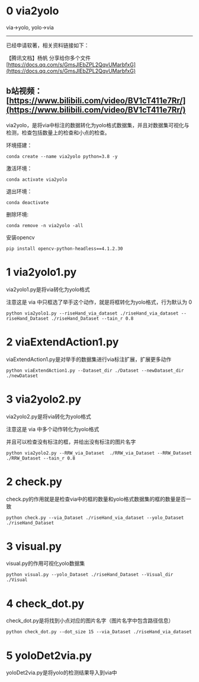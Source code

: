# 0 via2yolo
via->yolo, yolo->via

----

已经申请软著，相关资料链接如下：

【腾讯文档】杨帆 分享给你多个文件 [https://docs.qq.com/s/GmsJlEbZPL2QqvUMarbfxG](https://docs.qq.com/s/GmsJlEbZPL2QqvUMarbfxG)

b站视频：
[https://www.bilibili.com/video/BV1cT411e7Rr/](https://www.bilibili.com/video/BV1cT411e7Rr/)
----

via2yolo，是将via中标注的数据转化为yolo格式数据集，并且对数据集可视化与检测，检查包括数量上的检查和小点的检查。


环境搭建：
```
conda create --name via2yolo python=3.8 -y
```
激活环境：
```
conda activate via2yolo
```
退出环境：
```
conda deactivate
```
删除环境:
```
conda remove -n via2yolo -all
```
安装opencv
```
pip install opencv-python-headless==4.1.2.30
```


# 1 via2yolo1.py
via2yolo1.py是将via转化为yolo格式

注意这是 via 中只框选了举手这个动作，就是将框转化为yolo格式，行为默认为 0
```
python via2yolo1.py --riseHand_via_dataset ./riseHand_via_dataset --riseHand_Dataset ./riseHand_Dataset --tain_r 0.8
```

# 2 viaExtendAction1.py
viaExtendAction1.py是对举手的数据集进行via标注扩展，扩展更多动作
```
python viaExtendAction1.py --Dataset_dir ./Dataset --newDataset_dir ./newDataset
```

# 3 via2yolo2.py
via2yolo2.py是将via转化为yolo格式

注意这是 via 中多个动作转化为yolo格式

并且可以检查没有标注的框，并给出没有标注的图片名字
```
python via2yolo2.py --RRW_via_Dataset  ./RRW_via_Dataset --RRW_Dataset ./RRW_Dataset --tain_r 0.8
```

# 2 check.py
check.py的作用就是是检查via中的框的数量和yolo格式数据集的框的数量是否一致
```
python check.py --via_Dataset ./riseHand_via_dataset --yolo_Dataset ./riseHand_Dataset
```

# 3 visual.py
visual.py的作用可视化yolo数据集
```
python visual.py --yolo_Dataset ./riseHand_Dataset --Visual_dir ./Visual
```

# 4 check_dot.py
check_dot.py是将找到小点对应的图片名字（图片名字中包含路径信息）
```
python check_dot.py --dot_size 15 --via_Dataset ./riseHand_via_dataset
```

# 5 yoloDet2via.py
yoloDet2via.py是将yolo的检测结果导入到via中

